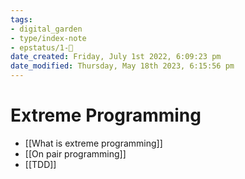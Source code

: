 ```yaml
---
tags:
- digital_garden
- type/index-note
- epstatus/1-🌱
date_created: Friday, July 1st 2022, 6:09:23 pm
date_modified: Thursday, May 18th 2023, 6:15:56 pm
---
```

# Extreme Programming
+ [[What is extreme programming]]
+ [[On pair programming]]
+ [[TDD]]

